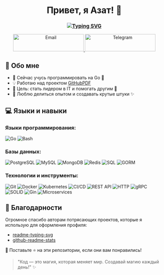 <h1 align="center">Привет, я Азат! 👋</h1>


<h3 align="center"><a href="https://git.io/typing-svg"><img src="https://readme-typing-svg.herokuapp.com?font=Fira+Code&pause=2000&color=FF00FF&width=600&lines=Добро+пожаловать+в+мой+GitHub!;Go%2C+минимализм+и+новые+горизонты;Баги+—+временные%2C+опыт+—+вечен" alt="Typing SVG" /></a></h3>


<p align="center">
  <a href="mailto:naluneotlichno@yandex.ru" target="_blank">
    <img src="https://img.shields.io/badge/Email-D14836?style=for-the-badge&logo=gmail&logoColor=white" width="225" height="55" alt="Email">
  </a>
  <a href="https://t.me/Naluneotlichno" target="_blank">
    <img src="https://img.shields.io/badge/Telegram-2CA5E0?style=for-the-badge&logo=telegram&logoColor=white" width="225" height="55" alt="Telegram">
  </a>
</p>


## 🚀 Обо мне
- 🌱 Сейчас учусь программировать на Go 🐹
- 💡 Работаю над проектом [GitHubPDF](https://github.com/your-repo-link)
- 🎯 Цель: стать лидером в IT и помогать другим 🚀
- 💬 Люблю делиться опытом и создавать крутые штуки ✨


## 💻 Языки и навыки

### Языки программирования:
<div>
  <img src="https://img.shields.io/badge/Go-%2300ADD8.svg?style=for-the-badge&logo=go&logoColor=white" alt="Go">
  <img src="https://img.shields.io/badge/Bash-%23121011.svg?style=for-the-badge&logo=gnu-bash&logoColor=white" alt="Bash">
</div>

### Базы данных:
<div>
  <img src="https://img.shields.io/badge/PostgreSQL-%23316192.svg?style=for-the-badge&logo=postgresql&logoColor=white" alt="PostgreSQL">
  <img src="https://img.shields.io/badge/MySQL-%234479A1.svg?style=for-the-badge&logo=mysql&logoColor=white" alt="MySQL">
  <img src="https://img.shields.io/badge/MongoDB-%2347A248.svg?style=for-the-badge&logo=mongodb&logoColor=white" alt="MongoDB">
  <img src="https://img.shields.io/badge/Redis-%23DC382D.svg?style=for-the-badge&logo=redis&logoColor=white" alt="Redis">
  <img src="https://img.shields.io/badge/SQL-%2300758F.svg?style=for-the-badge&logo=sql&logoColor=white" alt="SQL">
  <img src="https://img.shields.io/badge/GORM-%231A76D2.svg?style=for-the-badge" alt="GORM">
</div>

### Технологии и инструменты:
<div>
  <img src="https://img.shields.io/badge/Git-%23F05033.svg?style=for-the-badge&logo=git&logoColor=white" alt="Git">
  <img src="https://img.shields.io/badge/Docker-%232496ED.svg?style=for-the-badge&logo=docker&logoColor=white" alt="Docker">
  <img src="https://img.shields.io/badge/Kubernetes-%23326CE5.svg?style=for-the-badge&logo=kubernetes&logoColor=white" alt="Kubernetes">
  <img src="https://img.shields.io/badge/CI%2FCD-%230F9D58.svg?style=for-the-badge" alt="CI/CD">
  <img src="https://img.shields.io/badge/REST-API-%2300C1DE.svg?style=for-the-badge" alt="REST API">
  <img src="https://img.shields.io/badge/HTTP-%234B8BBE.svg?style=for-the-badge" alt="HTTP">
  <img src="https://img.shields.io/badge/gRPC-%2389D900.svg?style=for-the-badge" alt="gRPC">
  <img src="https://img.shields.io/badge/SOLID-%23FF9900.svg?style=for-the-badge" alt="SOLID">
  <img src="https://img.shields.io/badge/Gin-%2300ADD8.svg?style=for-the-badge" alt="Gin">
  <img src="https://img.shields.io/badge/Microservices-%2343495E.svg?style=for-the-badge" alt="Microservices">
</div>


## 🌟 Благодарности
Огромное спасибо авторам потрясающих проектов, которые я использую для оформления профиля:
- [readme-typing-svg](https://github.com/DenverCoder1/readme-typing-svg)
- [github-readme-stats](https://github.com/anuraghazra/github-readme-stats)

💖 Поставьте ⭐ на эти репозитории, если они вам понравились!


> "Код — это магия, которая меняет мир. Создавай магию каждый день!" ✨
